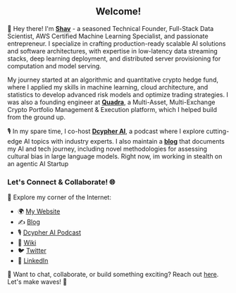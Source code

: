 <h2 align="center"> Welcome! </h2>

👋 Hey there! I'm **[Shav](https://shav.dev/)** - a seasoned Technical Founder, Full-Stack Data Scientist, AWS Certified Machine Learning Specialist, and passionate entrepreneur. I specialize in crafting production-ready scalable AI solutions and software architectures, with expertise in low-latency data streaming stacks, deep learning deployment, and distributed server provisioning for computation and model serving.

My journey started at an algorithmic and quantitative crypto hedge fund, where I applied my skills in machine learning, cloud architecture, and statistics to develop advanced risk models and optimize trading strategies. I was also a founding engineer at **[Quadra](https://www.quadra.trade/)**, a Multi-Asset, Multi-Exchange Crypto Portfolio Management & Execution platform, which I helped build from the ground up.

🎙️ In my spare time, I co-host **[Dcypher AI](https://www.youtube.com/@dcypher-ai)**, a podcast where I explore cutting-edge AI topics with industry experts. I also maintain a **[blog](https://shav.dev/blog)** that documents my AI and tech journey, including novel methodologies for assessing cultural bias in large language models. Right now, im working in stealth on an agentic AI Startup

### Let's Connect & Collaborate! 🌐

🔗 Explore my corner of the Internet:

- 🌍 [My Website](https://shav.dev/)
- ✍️ [Blog](https://shav.dev/blog)
- 🎙️ [Dcypher AI Podcast](https://www.youtube.com/@dcypher-ai)
- 🧠 [Wiki](https://wiki.shav.dev/)
- 🐦 [Twitter](https://twitter.com/Shavtge)
- 💼 [LinkedIn](https://www.linkedin.com/in/shavvimalendiran/)

💬 Want to chat, collaborate, or build something exciting? Reach out [here](https://shav.dev/contact). Let's make waves! 🌊
